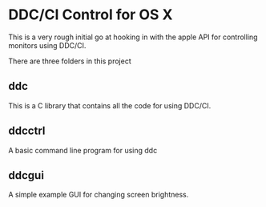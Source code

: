 DDC/CI Control for OS X
=======================

This is a very rough initial go at hooking in with the apple API for controlling monitors using DDC/CI.

There are three folders in this project

ddc
---

This is a C library that contains all the code for using DDC/CI.

ddcctrl
-------

A basic command line program for using ddc

ddcgui
------

A simple example GUI for changing screen brightness.


